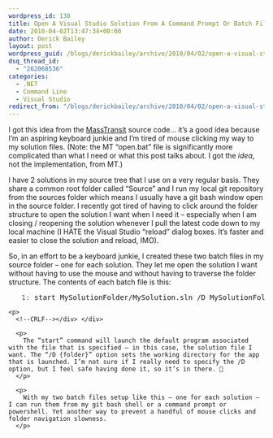 ```yaml
---
wordpress_id: 130
title: Open A Visual Studio Solution From A Command Prompt Or Batch File
date: 2010-04-02T13:47:34+00:00
author: Derick Bailey
layout: post
wordpress_guid: /blogs/derickbailey/archive/2010/04/02/open-a-visual-studio-solution-from-a-command-prompt-or-batch-file.aspx
dsq_thread_id:
  - "262068536"
categories:
  - .NET
  - Command Line
  - Visual Studio
redirect_from: "/blogs/derickbailey/archive/2010/04/02/open-a-visual-studio-solution-from-a-command-prompt-or-batch-file.aspx/"
---
```

I got this idea from the [MassTransit](http://github.com/phatboyg/MassTransit) source code… it’s a good idea because I’m an aspiring keyboard junkie and I’m tired of mouse clicking my way to my solution files. (Note: the MT “open.bat” file is significantly more complicated than what I need or what this post talks about. I got the _idea_, not the implementation, from MT.)

I have 2 solutions in my source tree that I use on a very regular basis. They share a common root folder called “Source” and I run my local git repository from the sources folder which means I usually have a git bash window open in the source folder. I recently got tired of having to click around the folder structure to open the solution I want when I need it – especially when I am closing / reopening the solution whenever I pull the latest code down to my local machine (I HATE the Visual Studio “reload” dialog boxes. It’s faster and easier to close the solution and reload, IMO).

So, in an effort to be a keyboard junkie, I created these two batch files in my source folder – one for each solution. They let me open the solution I want without having to use the mouse and without having to traverse the folder structure. The contents of each batch file is this:

<div>
  <div>
    <pre><span style="color: #606060">   1:</span> start MySolutionFolder/MySolution.sln /D MySolutionFolder/</pre>
    
    <p>
      <!--CRLF--></div> </div> 
      
      <p>
        The “start” command will launch the default program associated with the file that is specified – in this case, the solution file I want. The “/D {folder}” option sets the working directory for the app that is launched. I’m not sure if I really need to specify the /D option, but I feel safe having done it, so it’s in there. 🙂
      </p>
      
      <p>
        With my two batch files setup like this – one for each solution – I can run them from my git bash shell or a command prompt or powershell. Yet another way to prevent a handful of mouse clicks and folder navigation slowness.
      </p>